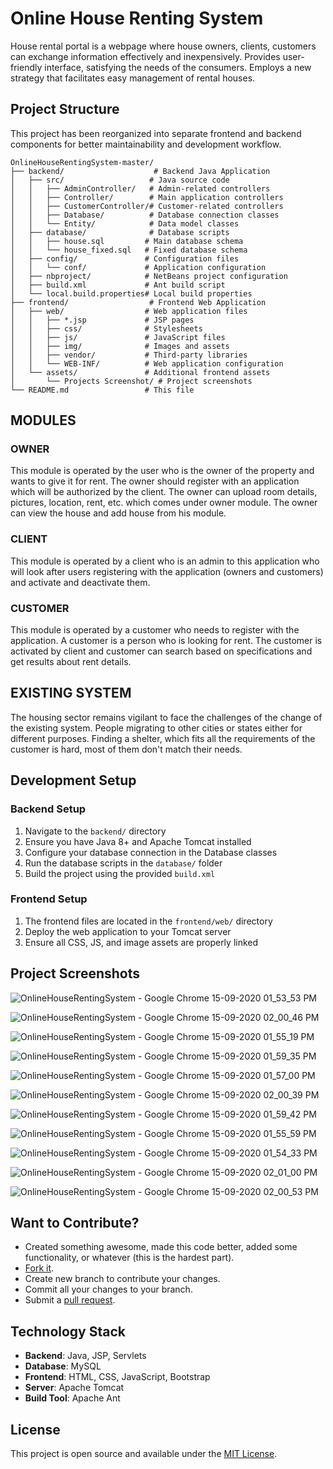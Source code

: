 # Online House Renting System

House rental portal is a webpage where house owners, clients, customers can exchange information effectively and inexpensively. Provides user-friendly interface, satisfying the needs of the consumers. Employs a new strategy that facilitates easy management of rental houses.

## Project Structure

This project has been reorganized into separate frontend and backend components for better maintainability and development workflow.

```
OnlineHouseRentingSystem-master/
├── backend/                    # Backend Java Application
│   ├── src/                   # Java source code
│   │   ├── AdminController/   # Admin-related controllers
│   │   ├── Controller/        # Main application controllers
│   │   ├── CustomerController/# Customer-related controllers
│   │   ├── Database/          # Database connection classes
│   │   └── Entity/            # Data model classes
│   ├── database/              # Database scripts
│   │   ├── house.sql         # Main database schema
│   │   └── house_fixed.sql   # Fixed database schema
│   ├── config/               # Configuration files
│   │   └── conf/             # Application configuration
│   ├── nbproject/            # NetBeans project configuration
│   ├── build.xml             # Ant build script
│   └── local.build.properties# Local build properties
├── frontend/                  # Frontend Web Application
│   ├── web/                  # Web application files
│   │   ├── *.jsp             # JSP pages
│   │   ├── css/              # Stylesheets
│   │   ├── js/               # JavaScript files
│   │   ├── img/              # Images and assets
│   │   ├── vendor/           # Third-party libraries
│   │   └── WEB-INF/          # Web application configuration
│   └── assets/               # Additional frontend assets
│       └── Projects Screenshot/ # Project screenshots
└── README.md                 # This file
```

## MODULES

### OWNER
This module is operated by the user who is the owner of the property and wants to give it for rent. The owner should register with an application which will be authorized by the client. The owner can upload room details, pictures, location, rent, etc. which comes under owner module. The owner can view the house and add house from his module.

### CLIENT
This module is operated by a client who is an admin to this application who will look after users registering with the application (owners and customers) and activate and deactivate them.

### CUSTOMER
This module is operated by a customer who needs to register with the application. A customer is a person who is looking for rent. The customer is activated by client and customer can search based on specifications and get results about rent details.

## EXISTING SYSTEM

The housing sector remains vigilant to face the challenges of the change of the existing system. People migrating to other cities or states either for different purposes. Finding a shelter, which fits all the requirements of the customer is hard, most of them don't match their needs.

## Development Setup

### Backend Setup
1. Navigate to the `backend/` directory
2. Ensure you have Java 8+ and Apache Tomcat installed
3. Configure your database connection in the Database classes
4. Run the database scripts in the `database/` folder
5. Build the project using the provided `build.xml`

### Frontend Setup
1. The frontend files are located in the `frontend/web/` directory
2. Deploy the web application to your Tomcat server
3. Ensure all CSS, JS, and image assets are properly linked

## Project Screenshots

![OnlineHouseRentingSystem - Google Chrome 15-09-2020 01_53_53 PM](https://user-images.githubusercontent.com/56467741/93248761-4e3f9e00-f75e-11ea-8cbf-055d849df806.png)

![OnlineHouseRentingSystem - Google Chrome 15-09-2020 02_00_46 PM](https://user-images.githubusercontent.com/56467741/93248558-fef96d80-f75d-11ea-855b-8460e9083e59.png)

![OnlineHouseRentingSystem - Google Chrome 15-09-2020 01_55_19 PM](https://user-images.githubusercontent.com/56467741/93248697-3536ed00-f75e-11ea-87aa-40ad40a658a3.png)

![OnlineHouseRentingSystem - Google Chrome 15-09-2020 01_59_35 PM](https://user-images.githubusercontent.com/56467741/93248638-1c2e3c00-f75e-11ea-81e0-bec24e00fdf9.png)

![OnlineHouseRentingSystem - Google Chrome 15-09-2020 01_57_00 PM](https://user-images.githubusercontent.com/56467741/93248662-2819fe00-f75e-11ea-88a3-ec24e00fdf9.png)

![OnlineHouseRentingSystem - Google Chrome 15-09-2020 02_00_39 PM](https://user-images.githubusercontent.com/56467741/93248602-0fa9e380-f75e-11ea-890b-d636b25e6b45.png)

![OnlineHouseRentingSystem - Google Chrome 15-09-2020 01_59_42 PM](https://user-images.githubusercontent.com/56467741/93248632-18021e80-f75e-11ea-948e-05d7ab5462b6.png)

![OnlineHouseRentingSystem - Google Chrome 15-09-2020 01_55_59 PM](https://user-images.githubusercontent.com/56467741/93248682-2fd9a280-f75e-11ea-99de-f98087d0e29c.png)

![OnlineHouseRentingSystem - Google Chrome 15-09-2020 01_54_33 PM](https://user-images.githubusercontent.com/56467741/93248729-4253dc00-f75e-11ea-9f5a-42a9ba90602b.png)

![OnlineHouseRentingSystem - Google Chrome 15-09-2020 02_01_00 PM](https://user-images.githubusercontent.com/56467741/93248778-5566ac00-f75e-11ea-953d-927b88d2c887.png)

![OnlineHouseRentingSystem - Google Chrome 15-09-2020 02_00_53 PM](https://user-images.githubusercontent.com/56467741/93248795-5a2b6000-f75e-11ea-91cb-67f1e152be10.png)

## Want to Contribute?
- Created something awesome, made this code better, added some functionality, or whatever (this is the hardest part).
- [Fork it](http://help.github.com/forking/).
- Create new branch to contribute your changes.
- Commit all your changes to your branch.
- Submit a [pull request](http://help.github.com/pull-requests/).

## Technology Stack
- **Backend**: Java, JSP, Servlets
- **Database**: MySQL
- **Frontend**: HTML, CSS, JavaScript, Bootstrap
- **Server**: Apache Tomcat
- **Build Tool**: Apache Ant

## License
This project is open source and available under the [MIT License](LICENSE).